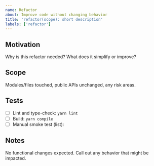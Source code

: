 ```yaml
---
name: Refactor
about: Improve code without changing behavior
title: 'refactor(scope): short description'
labels: ['refactor']
---
```


## Motivation

Why is this refactor needed? What does it simplify or improve?

## Scope

Modules/files touched, public APIs unchanged, any risk areas.

## Tests

- [ ] Lint and type-check: `yarn lint`
- [ ] Build: `yarn compile`
- [ ] Manual smoke test (list):

## Notes

No functional changes expected. Call out any behavior that might be impacted.
